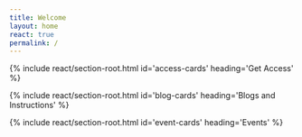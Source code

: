 ```yaml
---
title: Welcome
layout: home
react: true
permalink: /
---
```


{% include react/section-root.html id='access-cards' heading='Get Access' %}

{% include react/section-root.html id='blog-cards' heading='Blogs and Instructions' %}

{% include react/section-root.html id='event-cards' heading='Events' %}